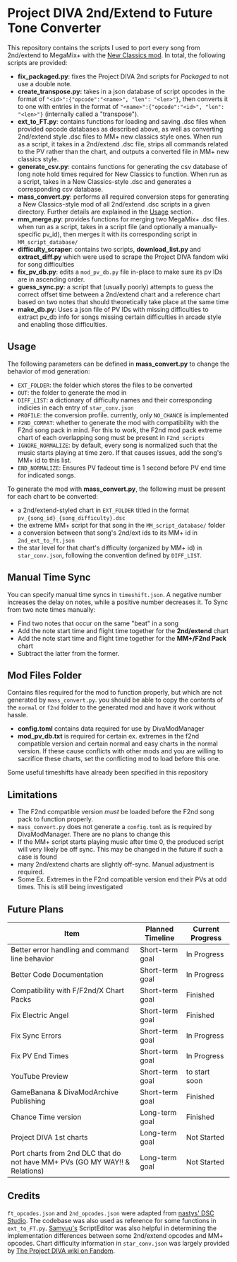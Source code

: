 # Project DIVA 2nd/Extend to Future Tone Converter
This repository contains the scripts I used to port every song from 2nd/extend to MegaMix+ with the [New Classics mod](https://gamebanana.com/mods/596416). In total, the following scripts are provided:
* **fix_packaged.py**: fixes the Project DIVA 2nd scripts for *Packaged* to not use a double note.
* **create_transpose.py:** takes in a json database of script opcodes in the format of `"<id>":{"opcode":"<name>", "len": "<len>"}`, then converts it to one with entries in the format of `"<name>":{"opcode":"<id>", "len": "<len>"}` (internally called a "transpose").
* **ext_to_FT.py**: contains functions for loading and saving .dsc files when provided opcode databases as described above, as well as converting 2nd/extend style .dsc files to MM+ new classics style ones. When run as a script, it takes in a 2nd/extend .dsc file, strips all commands related to the PV rather than the chart, and outputs a converted file in MM+ new classics style.
* **generate_csv.py**: contains functions for generating the csv database of long note hold times required for New Classics to function. When run as a script, takes in a New Classics-style .dsc and generates a corresponding csv database.
* **mass_convert.py**: performs all required conversion steps for generating a New Classics-style mod of all 2nd/extend .dsc scripts in a given directory. Further details are explained in the [Usage](#usage) section.
* **mm_merge.py**: provides functions for merging two MegaMix+ .dsc files. when run as a script, takes in a script file (and optionally a manually-specific pv_id), then merges it with its corresponding script in `MM_script_database/`
* **difficulty_scraper**: contains two scripts, **download_list.py** and **extract_diff.py** which were used to scrape the Project DIVA fandom wiki for song difficulties
* **fix_pv_db.py**: edits a `mod_pv_db.py` file in-place to make sure its pv IDs are in ascending order.
* **guess_sync.py**: a script that (usually poorly) attempts to guess the correct offset time between a 2nd/extend chart and a reference chart based on two notes that should theoretically take place at the same time
* **make_db.py**: Uses a json file of PV IDs with missing difficulties to extract pv_db info for songs missing certain difficulties in arcade style and enabling those difficulties.

## Usage
The following parameters can be defined in **mass_convert.py** to change the behavior of mod generation:
* `EXT_FOLDER`: the folder which stores the files to be converted
* `OUT`: the folder to generate the mod in
* `DIFF_LIST`: a dictionary of difficulty names and their corresponding indicies in each entry of `star_conv.json`
* `PROFILE`: the conversion profile. currently, only `NO_CHANCE` is implemented
* `F2ND_COMPAT`: whether to generate the mod with compatibility with the F2nd song pack in mind. For this to work, the F2nd mod pack extreme chart of each overlapping song must be present in `F2nd_scripts`
* `IGNORE_NORMALIZE`: by default, every song is normalized such that the music starts playing at time zero. If that causes issues, add the song's MM+ id to this list.
* `END_NORMALIZE`: Ensures PV fadeout time is 1 second before PV end time for indicated songs.

To generate the mod with **mass_convert.py**, the following must be present for each chart to be converted:
* a 2nd/extend-styled chart in `EXT_FOLDER` titled in the format `pv_{song_id}_{song_difficulty}.dsc`
* the extreme MM+ script for that song in the `MM_script_database/` folder
* a conversion between that song's 2nd/ext ids to its MM+ id in `2nd_ext_to_ft.json`
* the star level for that chart's difficulty (organized by MM+ id) in `star_conv.json`, following the convention defined by `DIFF_LIST`.

## Manual Time Sync
You can specify manual time syncs in `timeshift.json`. A negative number increases the delay on notes, while a positive number decreases it. To Sync from two note times manually:
- Find two notes that occur on the same "beat" in a song
- Add the note start time and flight time together for the **2nd/extend** chart
- Add the note start time and flight time together for the **MM+/F2nd Pack** chart
- Subtract the latter from the former.

## Mod Files Folder
Contains files required for the mod to function properly, but which are not generated by `mass_convert.py`. you should be able to copy the contents of the `normal` or `f2nd` folder to the generated mod and have it work without hassle.
- **config.toml** contains data required for use by DivaModManager
- **mod_pv_db.txt** is required for certain ex. extremes in the f2nd compatible version and certain normal and easy charts in the normal version. If these cause conflicts with other mods and you are willing to sacrifice these charts, set the conflicting mod to load before this one.

Some useful timeshifts have already been specified in this repository

## Limitations
* The F2nd compatible version *must* be loaded before the F2nd song pack to function properly.
* `mass_convert.py` does not generate a `config.toml` as is required by DivaModManager. There are no plans to change this
* If the MM+ script starts playing music after time 0, the produced script will very likely be off sync. This may be changed in the future if such a case is found
* many 2nd/extend charts are slightly off-sync. Manual adjustment is required.
* Some Ex. Extremes in the F2nd compatible version end their PVs at odd times. This is still being investigated

## Future Plans
| Item                                                                              | Planned Timeline                     | Current Progress |
|-----------------------------------------------------------------------------------|--------------------------------------|------------------|
| Better error handling and command line behavior                                   | Short-term goal                      | In Progress      |
| Better Code Documentation                                                         | Short-term goal                      | In Progress      |
| Compatibility with F/F2nd/X Chart Packs                                           | Short-term goal                      | Finished         |
| Fix Electric Angel                                                                | Short-term goal                      | Finished         |
| Fix Sync Errors                                                                   | Short-term goal                      | In Progress      |
| Fix PV End Times                                                                  | Short-term goal                      | In Progress      |
| YouTube Preview                                                                   | Short-term goal                      | to start soon    |
| GameBanana & DivaModArchive Publishing                                            | Short-term goal                      | Finished         |
| Chance Time version                                                               | Long-term goal                       | Finished    |
| Project DIVA 1st charts                                                           | Long-term goal                       | Not Started      |
| Port charts from 2nd DLC that do not have MM+ PVs (GO MY WAY!! & Relations)       | Long-term goal                       | Not Started      |

## Credits
`ft_opcodes.json` and `2nd_opcodes.json` were adapted from [nastys' DSC Studio](https://github.com/nastys/nastys.github.io/tree/master/dsceditor). The codebase was also used as reference for some functions in `ext_to_FT.py`. [Samyuu's](https://github.com/samyuu) ScriptEditor was also helpful in determining the implementation differences between some 2nd/extend opcodes and MM+ opcodes. Chart difficulty information in `star_conv.json` was largely provided by [The Project DIVA wiki on Fandom](project-diva.fandom.com).
